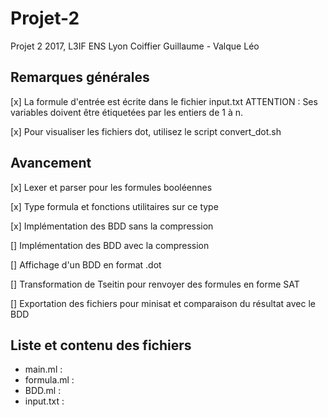 # Projet-2
Projet 2 2017, L3IF ENS Lyon
Coiffier Guillaume - Valque Léo

## Remarques générales

[x] La formule d'entrée est écrite dans le fichier input.txt
    ATTENTION : Ses variables doivent être étiquetées par les entiers de 1 à n.

[x] Pour visualiser les fichiers dot, utilisez le script convert_dot.sh

## Avancement

[x] Lexer et parser pour les formules booléennes

[x] Type formula et fonctions utilitaires sur ce type

[x] Implémentation des BDD sans la compression

[] Implémentation des BDD avec la compression

[] Affichage d'un BDD en format .dot

[] Transformation de Tseitin pour renvoyer des formules en forme SAT

[] Exportation des fichiers pour minisat et comparaison du résultat avec le BDD

## Liste et contenu des fichiers

- main.ml :
- formula.ml :
- BDD.ml :
- input.txt :
